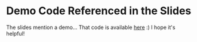 # Demo Code Referenced in the Slides
The slides mention a demo... That code is available [here](https://github.com/SgtMurv/simple-pokedex) :)
I hope it's helpful!
